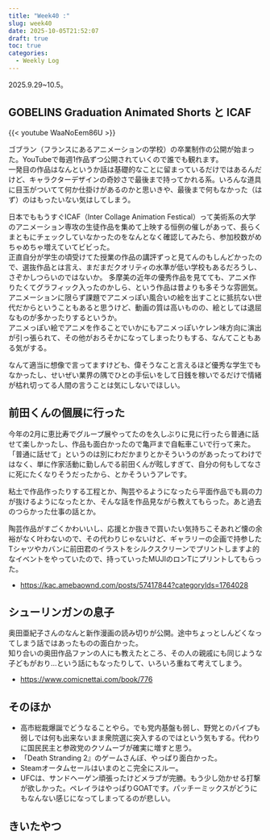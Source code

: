 ```yaml
---
title: "Week40 :"
slug: week40
date: 2025-10-05T21:52:07
draft: true
toc: true
categories:
  - Weekly Log
---
```

2025.9.29~10.5。

## GOBELINS Graduation Animated Shorts と ICAF

{{< youtube WaaNoEem86U >}}

ゴブラン（フランスにあるアニメーションの学校）の卒業制作の公開が始まった。YouTubeで毎週1作品ずつ公開されていくので誰でも観れます。  
一発目の作品はなんというか話は基礎的なことに留まっているだけではあるんだけど、キャラクターデザインの奇妙さで最後まで持ってかれる系。いろんな道具に目玉がついてて何か仕掛けがあるのかと思いきや、最後まで何もなかった（はず）のはもったいない気はしてしまう。

日本でももうすぐICAF（Inter Collage Animation Festical）って美術系の大学のアニメーション専攻の生徒作品を集めて上映する恒例の催しがあって、長らくまともにチェックしていなかったのをなんとなく確認してみたら、参加校数がめちゃめちゃ増えていてビビった。  
正直自分が学生の頃受けてた授業の作品の講評ずっと見てんのもしんどかったので、選抜作品とは言え、まだまだクオリティの水準が低い学校もあるだろうし、さぞかしつらいのではないか。
多摩美の近年の優秀作品を見てても、アニメ作りたくてグラフィック入ったのかしら、という作品は昔よりも多そうな雰囲気。アニメーションに限らず課題でアニメっぽい風合いの絵を出すことに抵抗ない世代だからということもあると思うけど、動画の質は高いものの、絵としては退屈なものが多かったりするというか。  
アニメっぽい絵でアニメを作ることでいかにもアニメっぽいケレン味方向に演出が引っ張られて、その他がおろそかになってしまったりもする、なんてこともある気がする。

なんて適当に想像で言ってますけども、偉そうなこと言えるほど優秀な学生でもなかったし、せいぜい業界の隅でひとの手伝いをして日銭を稼いでるだけで情緒が枯れ切ってる人間の言うことは気にしないでほしい。

## 前田くんの個展に行った

今年の2月に恵比寿でグループ展やってたのを久しぶりに見に行ったら普通に話せて楽しかったし、作品も面白かったので亀戸まで自転車こいで行って来た。  
「普通に話せて」というのは別にわだかまりとかそういうのがあったってわけではなく、単に作家活動に勤しんでる前田くんが眩しすぎて、自分の何もしてなさに死にたくなりそうだったから、とかそういうアレです。

粘土で作品作ったりする工程とか、陶芸やるようになったら平面作品でも肩の力が抜けるようになったとか、そんな話を作品見ながら教えてもらった。あと過去のつらかった仕事の話とか。

陶芸作品がすごくかわいいし、応援とか抜きで買いたい気持ちこそあれど懐の余裕がなく叶わないので、その代わりじゃないけど、ギャラリーの企画で持参したTシャツやカバンに前田君のイラストをシルクスクリーンでプリントしますよ的なイベントをやっていたので、持っていったMUJIのロンTにプリントしてもらった。

- https://kac.amebaownd.com/posts/57417844?categoryIds=1764028

## シューリンガンの息子

奥田亜紀子さんのなんと新作漫画の読み切りが公開。途中ちょっとしんどくなってしまう話ではあったものの面白かった。  
知り合いの奥田作品ファンの人にも教えたところ、その人の親戚にも同じような子どもがおり…という話にもなったりして、いろいろ重ねて考えてしまう。

- https://www.comicnettai.com/book/776

## そのほか

- 高市総裁爆誕でどうなることやら。でも党内基盤も弱し、野党とのパイプも弱しでは何も出来ないまま衆院選に突入するのではという気もする。代わりに国民民主と参政党のクソムーブが確実に増すと思う。
- 「Death Stranding 2』のゲームさんぽ、やっぱり面白かった。
- Steamオータムセールはいまのとこ完全にスルー。
- UFCは、サンドヘーゲン頑張ったけどメラブが完勝。もう少し効かせる打撃が欲しかった。ペレイラはやっぱりGOATです。パッチーミックスがどうにもなんない感じになってしまってるのが悲しい。

## きいたやつ
